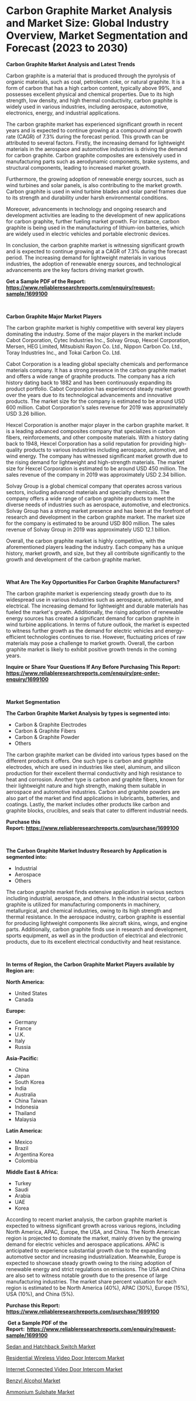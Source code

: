 <p><h1>Carbon Graphite Market Analysis and Market Size: Global Industry Overview, Market Segmentation and Forecast (2023 to 2030)</h1></p><p><strong>Carbon Graphite Market Analysis and Latest Trends</strong></p>
<p><p>Carbon graphite is a material that is produced through the pyrolysis of organic materials, such as coal, petroleum coke, or natural graphite. It is a form of carbon that has a high carbon content, typically above 99%, and possesses excellent physical and chemical properties. Due to its high strength, low density, and high thermal conductivity, carbon graphite is widely used in various industries, including aerospace, automotive, electronics, energy, and industrial applications.</p><p>The carbon graphite market has experienced significant growth in recent years and is expected to continue growing at a compound annual growth rate (CAGR) of 7.3% during the forecast period. This growth can be attributed to several factors. Firstly, the increasing demand for lightweight materials in the aerospace and automotive industries is driving the demand for carbon graphite. Carbon graphite composites are extensively used in manufacturing parts such as aerodynamic components, brake systems, and structural components, leading to increased market growth.</p><p>Furthermore, the growing adoption of renewable energy sources, such as wind turbines and solar panels, is also contributing to the market growth. Carbon graphite is used in wind turbine blades and solar panel frames due to its strength and durability under harsh environmental conditions.</p><p>Moreover, advancements in technology and ongoing research and development activities are leading to the development of new applications for carbon graphite, further fueling market growth. For instance, carbon graphite is being used in the manufacturing of lithium-ion batteries, which are widely used in electric vehicles and portable electronic devices.</p><p>In conclusion, the carbon graphite market is witnessing significant growth and is expected to continue growing at a CAGR of 7.3% during the forecast period. The increasing demand for lightweight materials in various industries, the adoption of renewable energy sources, and technological advancements are the key factors driving market growth.</p></p>
<p><strong>Get a Sample PDF of the Report:&nbsp; <a href="https://www.reliableresearchreports.com/enquiry/request-sample/1699100">https://www.reliableresearchreports.com/enquiry/request-sample/1699100</a></strong></p>
<p>&nbsp;</p>
<p><strong>Carbon Graphite Major Market Players</strong></p>
<p><p>The carbon graphite market is highly competitive with several key players dominating the industry. Some of the major players in the market include Cabot Corporation, Cytec Industries Inc., Solvay Group, Hexcel Corporation, Mersen, HEG Limited, Mitsubishi Rayon Co. Ltd., Nippon Carbon Co. Ltd., Toray Industries Inc., and Tokai Carbon Co. Ltd.</p><p>Cabot Corporation is a leading global specialty chemicals and performance materials company. It has a strong presence in the carbon graphite market and offers a wide range of graphite products. The company has a rich history dating back to 1882 and has been continuously expanding its product portfolio. Cabot Corporation has experienced steady market growth over the years due to its technological advancements and innovative products. The market size for the company is estimated to be around USD 600 million. Cabot Corporation's sales revenue for 2019 was approximately USD 3.26 billion.</p><p>Hexcel Corporation is another major player in the carbon graphite market. It is a leading advanced composites company that specializes in carbon fibers, reinforcements, and other composite materials. With a history dating back to 1948, Hexcel Corporation has a solid reputation for providing high-quality products to various industries including aerospace, automotive, and wind energy. The company has witnessed significant market growth due to the rising demand for lightweight and high-strength materials. The market size for Hexcel Corporation is estimated to be around USD 450 million. The sales revenue of the company in 2019 was approximately USD 2.34 billion.</p><p>Solvay Group is a global chemical company that operates across various sectors, including advanced materials and specialty chemicals. The company offers a wide range of carbon graphite products to meet the diverse needs of industries such as aerospace, automotive, and electronics. Solvay Group has a strong market presence and has been at the forefront of research and development in the carbon graphite market. The market size for the company is estimated to be around USD 800 million. The sales revenue of Solvay Group in 2019 was approximately USD 12.1 billion.</p><p>Overall, the carbon graphite market is highly competitive, with the aforementioned players leading the industry. Each company has a unique history, market growth, and size, but they all contribute significantly to the growth and development of the carbon graphite market.</p></p>
<p>&nbsp;</p>
<p><strong>What Are The Key Opportunities For Carbon Graphite Manufacturers?</strong></p>
<p><p>The carbon graphite market is experiencing steady growth due to its widespread use in various industries such as aerospace, automotive, and electrical. The increasing demand for lightweight and durable materials has fueled the market's growth. Additionally, the rising adoption of renewable energy sources has created a significant demand for carbon graphite in wind turbine applications. In terms of future outlook, the market is expected to witness further growth as the demand for electric vehicles and energy-efficient technologies continues to rise. However, fluctuating prices of raw materials may pose a challenge to market growth. Overall, the carbon graphite market is likely to exhibit positive growth trends in the coming years.</p></p>
<p><strong>Inquire or Share Your Questions If Any Before Purchasing This Report: <a href="https://www.reliableresearchreports.com/enquiry/pre-order-enquiry/1699100">https://www.reliableresearchreports.com/enquiry/pre-order-enquiry/1699100</a></strong></p>
<p>&nbsp;</p>
<p><strong>Market Segmentation</strong></p>
<p><strong>The Carbon Graphite Market Analysis by types is segmented into:</strong></p>
<p><ul><li>Carbon & Graphite Electrodes</li><li>Carbon & Graphite Fibers</li><li>Carbon & Graphite Powder</li><li>Others</li></ul></p>
<p><p>The carbon graphite market can be divided into various types based on the different products it offers. One such type is carbon and graphite electrodes, which are used in industries like steel, aluminum, and silicon production for their excellent thermal conductivity and high resistance to heat and corrosion. Another type is carbon and graphite fibers, known for their lightweight nature and high strength, making them suitable in aerospace and automotive industries. Carbon and graphite powders are also part of the market and find applications in lubricants, batteries, and coatings. Lastly, the market includes other products like carbon and graphite blocks, crucibles, and seals that cater to different industrial needs.</p></p>
<p><strong>Purchase this Report:&nbsp;<a href="https://www.reliableresearchreports.com/purchase/1699100">https://www.reliableresearchreports.com/purchase/1699100</a></strong></p>
<p>&nbsp;</p>
<p><strong>The Carbon Graphite Market Industry Research by Application is segmented into:</strong></p>
<p><ul><li>Industrial</li><li>Aerospace</li><li>Others</li></ul></p>
<p><p>The carbon graphite market finds extensive application in various sectors including industrial, aerospace, and others. In the industrial sector, carbon graphite is utilized for manufacturing components in machinery, metallurgical, and chemical industries, owing to its high strength and thermal resistance. In the aerospace industry, carbon graphite is essential for producing lightweight components like aircraft skins, wings, and engine parts. Additionally, carbon graphite finds use in research and development, sports equipment, as well as in the production of electrical and electronic products, due to its excellent electrical conductivity and heat resistance.</p></p>
<p>&nbsp;</p>
<p><strong>In terms of Region, the Carbon Graphite Market Players available by Region are:</strong></p>
<p>
    <p> <strong> North America: </strong>
        <ul>
            <li>United States</li>
            <li>Canada</li>
        </ul>
        </p> 
    <p> <strong> Europe: </strong>
        <ul>
            <li>Germany</li>
            <li>France</li>
            <li>U.K.</li>
            <li>Italy</li>
            <li>Russia</li>
        </ul>
        </p> 
    <p> <strong> Asia-Pacific: </strong>
        <ul>
            <li>China</li>
            <li>Japan</li>
            <li>South Korea</li>
            <li>India</li>
            <li>Australia</li>
            <li>China Taiwan</li>
            <li>Indonesia</li>
            <li>Thailand</li>
            <li>Malaysia</li>
        </ul>
        </p> 
    <p> <strong> Latin America: </strong>
        <ul>
            <li>Mexico</li>
            <li>Brazil</li>
            <li>Argentina Korea</li>
            <li>Colombia</li>
        </ul>
        </p> 
    <p> <strong> Middle East & Africa: </strong>
        <ul>
            <li>Turkey</li>
            <li>Saudi</li>
            <li>Arabia</li>
            <li>UAE</li>
            <li>Korea</li>
        </ul>
    </p>
    </p>
<p><p>According to recent market analysis, the carbon graphite market is expected to witness significant growth across various regions, including North America, APAC, Europe, the USA, and China. The North American region is projected to dominate the market, mainly driven by the growing demand for electric vehicles and aerospace applications. APAC is anticipated to experience substantial growth due to the expanding automotive sector and increasing industrialization. Meanwhile, Europe is expected to showcase steady growth owing to the rising adoption of renewable energy and strict regulations on emissions. The USA and China are also set to witness notable growth due to the presence of large manufacturing industries. The market share percent valuation for each region is estimated to be North America (40%), APAC (30%), Europe (15%), USA (10%), and China (5%).</p></p>
<p><strong>Purchase this Report: <a href="https://www.reliableresearchreports.com/purchase/1699100">https://www.reliableresearchreports.com/purchase/1699100</a></strong></p>
<p>&nbsp;<strong>Get a Sample PDF of the Report:&nbsp;&nbsp;<a href="https://www.reliableresearchreports.com/enquiry/request-sample/1699100">https://www.reliableresearchreports.com/enquiry/request-sample/1699100</a></strong></p>
<p><strong></strong></p>
<p><p><a href="https://github.com/prosalinda88/Market-Research-Report-List-1/blob/main/sedan-and-hatchback-switch-market.md">Sedan and Hatchback Switch Market</a></p><p><a href="https://medium.com/@juansmith1961/residential-wireless-video-door-intercom-market-size-market-outlook-and-market-forecast-2023-to-82a8f334b873">Residential Wireless Video Door Intercom Market</a></p><p><a href="https://medium.com/@brandonramos59/internet-connected-video-door-intercom-market-size-reveals-the-best-marketing-channels-in-global-03f55d249448">Internet Connected Video Door Intercom Market</a></p><p><a href="https://www.linkedin.com/pulse/benzyl-alcohol-market-size-share-global-analysis-report-2023-wazpc/">Benzyl Alcohol Market</a></p><p><a href="https://www.linkedin.com/pulse/ammonium-sulphate-market-challenges-opportunities-growth-ucmgc/">Ammonium Sulphate Market</a></p></p>